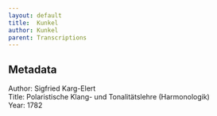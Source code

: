 ```yaml
---
layout: default
title:  Kunkel
author: Kunkel
parent: Transcriptions
---
```


## Metadata
Author: Sigfried Karg-Elert  
Title: Polaristische Klang- und Tonalitätslehre (Harmonologik)  
Year: 1782






